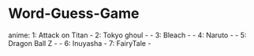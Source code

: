 # Word-Guess-Game

anime:
1: Attack on Titan - 
2: Tokyo ghoul - -
3: Bleach - -
4: Naruto - -
5: Dragon Ball Z - -
6: Inuyasha - 
7: FairyTale - 
